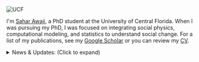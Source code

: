 ![UCF]((https://github.com/S7orx/portfolio/blob/main/logo%20of%20ucf.png))

I'm [Sahar Awaji](https://www.linkedin.com/in/dr-sahar-awaji-phd-a82537b1/), a PhD student at the University of Central Florida. When I was pursuing my PhD, I was focused on integrating social physics, computational modeling, and statistics to understand social change. For a list of my publications, see my [Google Scholar](https://scholar.google.com/) or you can review my [CV](https://github.com/SaharAwaji/personal-website/blob/main/CV.pdf).

<details>
<summary>News & Updates: (Click to expand)</summary>

- Successfully defended my dissertation.
- Published a new paper on entropy and social dynamics.
- Upcoming conference presentation on agent-based modeling.
